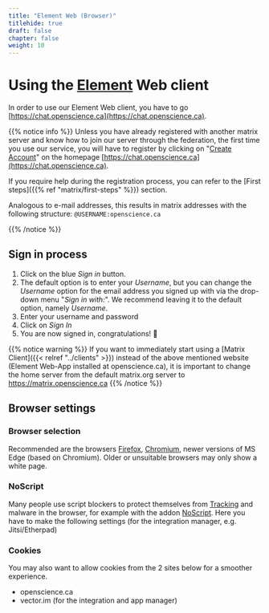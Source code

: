 ```yaml
---
title: "Element Web (Browser)"
titlehide: true
draft: false
chapter: false
weight: 10
---
```


# Using the [Element](https://chat.openscience.ca) Web client

In order to use our Element Web client, you have to go
[https://chat.openscience.ca](https://chat.openscience.ca).

{{% notice info %}} Unless you have already registered with another matrix
server and know how to join our server through the federation, the first time
you use our service, you will have to register by clicking on
"[Create Account](https://chat.openscience.ca/#/register)" on the homepage
[https://chat.openscience.ca](https://chat.openscience.ca).

If you require help during the registration process, you can refer to the [First
steps]({{% ref "matrix/first-steps" %}}) section.

Analogous to e-mail addresses, this results in matrix addresses with the
following structure: `@USERNAME:openscience.ca`

{{% /notice %}}

## Sign in process

1. Click on the blue _Sign in_ button.
1. The default option is to enter your _Username_, but you can change the
   _Username_ option for the email address you signed up with via the drop-down
   menu "_Sign in with:_". We recommend leaving it to the default option, namely
   _Username_.
1. Enter your username and password
1. Click on _Sign In_
1. You are now signed in, congratulations! :tada:

{{% notice warning %}} If you want to immediately start using a [Matrix
Client]({{< relref "../clients" >}}) instead of the above mentioned website
(Element Web-App installed at openscience.ca), it is important to change the
home server from the default matrix.org server to https://matrix.openscience.ca
{{% /notice %}}

## Browser settings

### Browser selection

Recommended are the browsers [Firefox](https://www.mozilla.org/de/firefox/new/),
[Chromium](https://www.chromium.org/getting-involved/download-chromium), newer
versions of MS Edge (based on Chromium). Older or unsuitable browsers may only
show a white page.

### NoScript

Many people use script blockers to protect themselves from
[Tracking](https://ofaolain.com/blog/2018/04/23/tracker-blocking-with-noscript-and-privacy-badger/)
and malware in the browser, for example with the addon
[NoScript](https://addons.mozilla.org/de/firefox/addon/noscript/). Here you have
to make the following settings (for the integration manager, e.g.
Jitsi/Etherpad)

<!-- ![Browser plugin settings NoScript with openscience.ca and vector.im selected as trusted script sources](.png) -->

### Cookies

You may also want to allow cookies from the 2 sites below for a smoother
experience.

- openscience.ca
- vector.im (for the integration and app manager)
